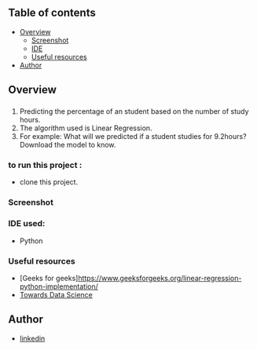 ## Table of contents

- [Overview](#overview)
  - [Screenshot](#screenshot)
  - [IDE](#IDE)
  - [Useful resources](#useful-resources)
- [Author](#author)

## Overview

###
 <ol>
  <li>Predicting the percentage of an student based on the number of study hours.
  <li>The algorithm used is Linear Regression.
  <li>For example: What will we predicted if a student studies for 9.2hours? 
    Download the model to know.

 
 </ol>

### to run this project :
  - clone this project.
### Screenshot

### IDE used:

- Python

### Useful resources

- [Geeks for geeks]https://www.geeksforgeeks.org/linear-regression-python-implementation/
- [Towards Data Science ](https://towardsdatascience.com/linear-regression-using-python-b136c91bf0a2)

## Author

- [linkedin ](https://www.linkedin.com/in/mariam-mounier-a8b254192/)
